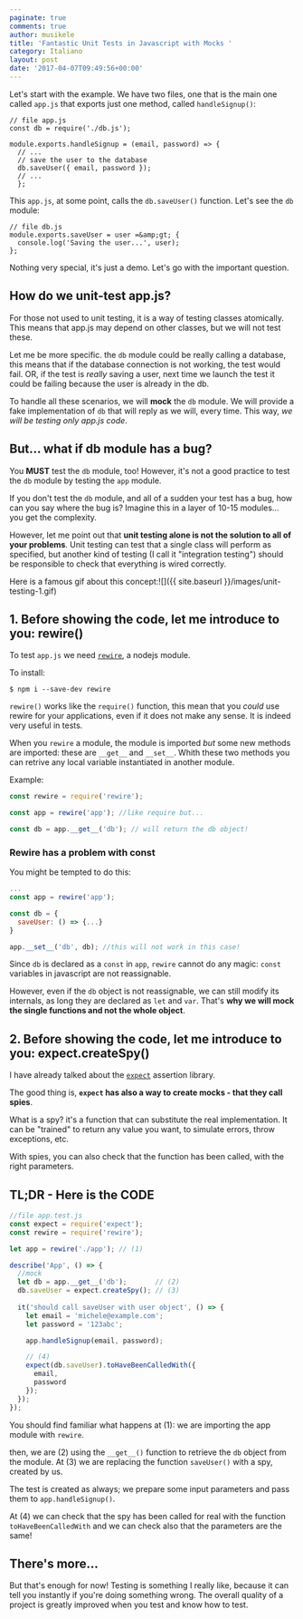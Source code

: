 ```yaml
---
paginate: true
comments: true
author: musikele
title: 'Fantastic Unit Tests in Javascript with Mocks '
category: Italiano
layout: post
date: '2017-04-07T09:49:56+00:00'
---
```

Let's start with the example. We have two files, one that is the main one called `app.js` that exports just one method, called `handleSignup()`:

```
// file app.js
const db = require('./db.js');

module.exports.handleSignup = (email, password) => {
  // ...
  // save the user to the database
  db.saveUser({ email, password });
  // ...
  };
```

This `app.js`, at some point, calls the `db.saveUser()` function. Let's see the `db` module:

```
// file db.js
module.exports.saveUser = user =&amp;gt; {
  console.log('Saving the user...', user);
};
```

Nothing very special, it's just a demo. Let's go with the important question.

## How do we unit-test app.js?

For those not used to unit testing, it is a way of testing classes atomically. This means that app.js may depend on other classes, but we will not test these.

Let me be more specific. the `db` module could be really calling a database, this means that if the database connection is not working, the test would fail. OR, if the test is *really* saving a user, next time we launch the test it could be failing because the user is already in the db.

To handle all these scenarios, we will **mock** the `db` module. We will provide a fake implementation of `db` that will reply as we will, every time. This way, *we will be testing only app.js code*.

## But... what if db module has a bug?

You **MUST** test the `db` module, too! However, it's not a good practice to test the `db` module by testing the `app` module.

If you don't test the `db` module, and all of a sudden your test has a bug, how can you say where the bug is? Imagine this in a layer of 10-15 modules... you get the complexity.

However, let me point out that **unit testing alone is not the solution to all of your problems**. Unit testing can test that a single class will perform as specified, but another kind of testing (I call it "integration testing") should be responsible to check that everything is wired correctly.

Here is a famous gif about this concept:![]({{ site.baseurl }}/images/unit-testing-1.gif)

## 1. Before showing the code, let me introduce to you: rewire()

To test `app.js` we need [`rewire`](https://www.npmjs.com/package/rewire), a nodejs module. 

To install: 

```console
$ npm i --save-dev rewire 
```

`rewire()` works like the `require()` function, this mean that you _could_ use rewire for your applications, even if it does not make any sense. It is indeed very useful in tests. 

When you `rewire` a module, the module is imported _but_ some new methods are imported: these are `__get__` and `__set__`. Whith these two methods you can retrive any local variable instantiated in another module. 

Example: 

```javascript
const rewire = require('rewire'); 

const app = rewire('app'); //like require but...

const db = app.__get__('db'); // will return the db object! 
```

### Rewire has a problem with const

You might be tempted to do this: 

```javascript
...
const app = rewire('app');

const db = { 
  saveUser: () => {...}
}

app.__set__('db', db); //this will not work in this case!
```

Since `db` is declared as a `const` in `app`, `rewire` cannot do any magic: `const` variables in javascript are not reassignable. 

However, even if the `db` object is not reassignable, we can still modify its internals, as long they are declared as `let` and `var`. That's **why we will mock the single functions and not the whole object**. 

## 2. Before showing the code, let me introduce to you: expect.createSpy() 

I have already talked about the [`expect`](https://michelenasti.com/2017/03/27/become-a-test-expert-in-nodejs-with-these-tricks.html) assertion library. 

The good thing is, **`expect` has also a way to create mocks - that they call spies**.

What is a spy? it's a function that can substitute the real implementation. It can be "trained" to return any value you want, to simulate errors, throw exceptions, etc. 

With spies, you can also check that the function has been called, with the right parameters. 

## TL;DR - Here is the CODE 

```javascript
//file app.test.js 
const expect = require('expect');
const rewire = require('rewire');

let app = rewire('./app'); // (1) 

describe('App', () => {
  //mock
  let db = app.__get__('db');       // (2) 
  db.saveUser = expect.createSpy(); // (3) 
 
  it('should call saveUser with user object', () => {
    let email = 'michele@example.com';
    let password = '123abc';

    app.handleSignup(email, password);

    // (4) 
    expect(db.saveUser).toHaveBeenCalledWith({ 
      email,
      password
    });   
  });
});

```

You should find familiar what happens at (1): we are importing the app module with `rewire`. 

then, we are (2) using the `__get__()` function to retrieve the `db` object from the module. At (3) we are replacing the function `saveUser()` with a spy, created by us. 

The test is created as always; we prepare some input parameters and pass them to `app.handleSignup()`. 

At (4) we can check that the spy has been called for real with the function `toHaveBeenCalledWith` and we can check also that the parameters are the same!

## There's more... 
But that's enough for now! Testing is something I really like, because it can tell you instantly if you're doing something wrong. The overall quality of a project is greatly improved when you test and know how to test. 